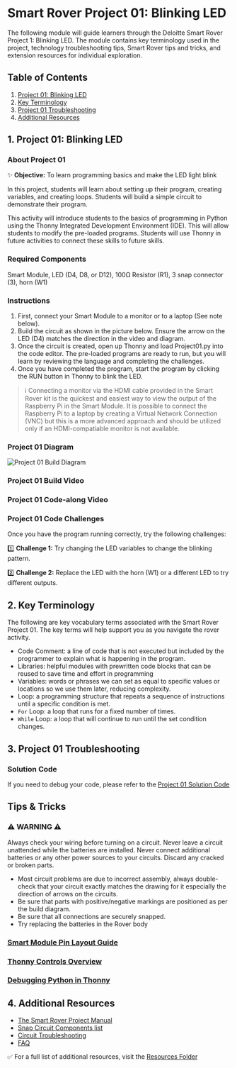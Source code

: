 # Smart Rover Project 01: Blinking LED
The following module will guide learners through the Deloitte Smart Rover Project 1: Blinking LED.  The module contains key terminology used in the project, technology troubleshooting tips, Smart Rover tips and tricks, and extension resources for individual exploration.  

## Table of Contents
1. [Project 01: Blinking LED](#1-Project-01-Blinking-LED)
2. [Key Terminology](#2-Key-Terminology)
3. [Project 01 Troubleshooting](#3-Project-01-Troubleshooting)
4. [Additional Resources](#4-Additional-Resources)

## 1. Project 01: Blinking LED
### About Project 01

:sparkles: **Objective:** To learn programming basics and make the LED light blink

In this project, students will learn about setting up their program, creating variables, and creating loops. Students will build a simple circuit to demonstrate their program.

This activity will introduce students to the basics of programming in Python using the Thonny Integrated Development Environment (IDE). This will allow students to modify the pre-loaded programs. Students will use Thonny in future activities to connect these skills to future skills.

### Required Components
Smart Module, LED (D4, D8, or D12), 100Ω Resistor (R1), 3 snap connector (3), horn (W1)

### Instructions
1. First, connect your Smart Module to a monitor or to a laptop (See note below).
2. Build the circuit as shown in the picture below.  Ensure the arrow on the LED (D4) matches the direction in the video and diagram. 
3. Once the circuit is created, open up Thonny and load Project01.py into the code editor. The pre-loaded programs are ready to run, but you will learn by reviewing the language and completing the challenges.
4. Once you have completed the program, start the program by clicking the RUN button in Thonny to blink the LED.

> :information_source: Connecting a monitor via the HDMI cable provided in the Smart Rover kit is the quickest and easiest way to view the output of the Raspberry Pi in the Smart Module. It is possible to connect the Raspberry Pi to a laptop by creating a Virtual Network Connection (VNC) but this is a more advanced approach and should be utilized only if an HDMI-compatiable monitor is not available.

### Project 01 Diagram
![Project 01 Build Diagram](https://articulateusercontent.com/rise/courses/C2K5hNrH60A7RGz3aZSz50xwCh5b3Mlk/48Z7KUS6N83SLsN5.jpg)

### Project 01 Build Video
### Project 01 Code-along Video

### Project 01 Code Challenges
Once you have the program running correctly, try the following challenges:

:one: **Challenge 1:** Try changing the LED variables to change the blinking pattern.

:two: **Challenge 2:** Replace the LED with the horn (W1) or a different LED to try different outputs.

## 2. Key Terminology
The following are key vocabulary terms associated with the Smart Rover Project 01.  The key terms will help support you as you navigate the rover activity. 
- Code Comment: a line of code that is not executed but included by the programmer to explain what is happening in the program.
- Libraries: helpful modules with prewritten code blocks that can be reused to save time and effort in programming
- Variables: words or phrases we can set as equal to specific values or locations so we use them later, reducing complexity.
- Loop: a programming structure that repeats a sequence of instructions until a specific condition is met.
- `For` Loop: a loop that runs for a fixed number of times.
- `While` Loop: a loop that will continue to run until the set condition changes.

## 3. Project 01 Troubleshooting

### Solution Code
If you need to debug your code, please refer to the [Project 01 Solution Code](../Resources/Solutions/Project01_BlinkingLED_Solution.py)

## Tips & Tricks
### :warning: **WARNING** :warning: 
Always check your wiring before turning on a circuit. Never leave a circuit unattended while the batteries are installed. Never connect additional batteries or any other power sources to your circuits. Discard any cracked or broken parts.
- Most circuit problems are due to incorrect assembly, always double-check that your circuit exactly matches the drawing for it especially the direction of arrows on the circuits. 
- Be sure that parts with positive/negative markings are positioned as per the build diagram.
- Be sure that all connections are securely snapped.
- Try replacing the batteries in the Rover body

### [Smart Module Pin Layout Guide](../Resources/smart-module-pinout.jpg)
### [Thonny Controls Overview](../Resources/introduction-to-raspberry-pi.pdf)
### [Debugging Python in Thonny](../Resources/introduction-to-raspberry-pi.pdf)

## 4. Additional Resources
- [The Smart Rover Project Manual](../Resources/Smart-Rover-Manual.pdf)
- [Snap Circuit Components list](../Resources/snap-circuit-components.pdf)
- [Circuit Troubleshooting](../Resources/introduction-to-electricity.pdf)
- [FAQ]()

✅ For a full list of additional resources, visit the [Resources Folder](../Resources/README.md)
